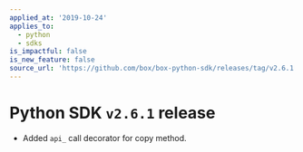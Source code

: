 ```yaml
---
applied_at: '2019-10-24'
applies_to:
  - python
  - sdks
is_impactful: false
is_new_feature: false
source_url: 'https://github.com/box/box-python-sdk/releases/tag/v2.6.1'
---
```

# Python SDK `v2.6.1` release

* Added `api_` call decorator for copy method.
